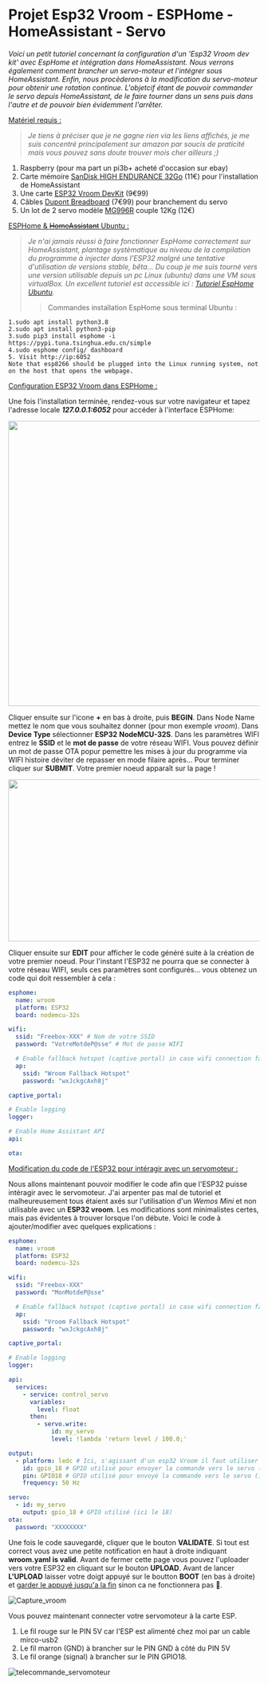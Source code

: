 # Projet Esp32 Vroom - ESPHome - HomeAssistant - Servo

<em>Voici un petit tutoriel concernant la configuration d'un 'Esp32 Vroom dev kit' avec EspHome et intégration dans HomeAssistant.
Nous verrons également comment brancher un servo-moteur et l'intégrer sous HomeAssistant.
Enfin, nous procèderons à la modification du servo-moteur pour obtenir une rotation continue. L'objetcif étant de pouvoir commander le servo depuis HomeAssistant, de le faire tourner dans un sens puis dans l'autre et de pouvoir bien évidemment l'arrêter.</em>



<ins>Matériel requis :</ins>
><em>Je tiens à préciser que je ne gagne rien via les liens affichés, je me suis concentré principalement sur amazon par soucis de praticité mais vous pouvez sans doute trouver mois cher ailleurs ;)</em>
1. Raspberry (pour ma part un pi3b+ acheté d'occasion sur ebay)
2. Carte mémoire [SanDisk HIGH ENDURANCE 32Go](https://www.amazon.fr/dp/B07P14QHB7/?coliid=IRLOSYWRA0KGU&colid=7P6Z05FCENOM&psc=1&ref_=lv_ov_lig_dp_it) (11€) pour l'installation de HomeAssistant
3. Une carte [ESP32 Vroom DevKit](https://www.amazon.fr/gp/product/B08H2F3N9B/ref=ppx_yo_dt_b_asin_title_o03_s00?ie=UTF8&psc=1) (9€99)
4. Câbles [Dupont Breadboard](https://www.amazon.fr/gp/product/B01JD5WCG2/ref=ppx_yo_dt_b_asin_title_o02_s00?ie=UTF8&psc=1) (7€99) pour branchement du servo
5. Un lot de 2 servo modèle [MG996R](https://www.amazon.fr/gp/product/B07XC6VBSZ/ref=ppx_yo_dt_b_asin_title_o04_s00?ie=UTF8&psc=1) couple 12Kg (12€)

<ins>ESPHome & ~~HomeAssistant~~ Ubuntu :</ins>
><em>Je n'ai jamais réussi à faire fonctionner EspHome correctement sur HomeAssistant, plantage systèmatique au niveau de la compilation du programme à injecter dans l'ESP32 malgré une tentative d'utilisation de versions stable, bêta... Du coup je me suis tourné vers une version utilisable depuis un pc Linux (ubuntu) dans une VM sous virtualBox. Un excellent tutoriel est accessible ici : [Tutoriel EspHome Ubuntu](https://www.programmersought.com/article/46824697468/).</em>
>> Commandes installation EspHome sous terminal Ubuntu :
```
1.sudo apt install python3.8
2.sudo apt install python3-pip
3.sudo pip3 install esphome -i https://pypi.tuna.tsinghua.edu.cn/simple
4.sudo esphome config/ dashboard
5. Visit http://ip:6052
Note that esp8266 should be plugged into the Linux running system, not on the host that opens the webpage.
```
<ins>Configuration ESP32 Vroom dans ESPHome :</ins>

Une fois l'installation terminée, rendez-vous sur votre navigateur et tapez l'adresse locale ***127.0.0.1:6052*** pour accéder à l'interface ESPHome:

<p align="center">
  <img width="727" height="572" src="https://user-images.githubusercontent.com/64536764/114371132-7bcbb900-9b80-11eb-9a3c-3082c76a56a3.PNG">
</p>

Cliquer ensuite sur l'icone **+** en bas à droite, puis **BEGIN**. Dans Node Name mettez le nom que vous souhaitez donner (pour mon exemple *vroom*). Dans **Device Type** sélectionner **ESP32** **NodeMCU-32S**. Dans les paramètres WIFI entrez le **SSID** et le **mot de passe** de votre réseau WIFI. Vous pouvez définir un mot de passe OTA popur pemettre les mises à jour du programme via WIFI histoire déviter de repasser en mode filaire après... Pour terminer cliquer sur **SUBMIT**. Votre premier noeud apparaît sur la page !

<p align="center">
  <img width="1816" height="325" src="https://user-images.githubusercontent.com/64536764/114374241-b97e1100-9b83-11eb-8c7c-678f01d47fc0.PNG">
</p>

Cliquer ensuite sur **EDIT** pour afficher le code généré suite à la création de votre premier noeud. Pour l'instant l'ESP32 ne pourra que se connecter à votre réseau WIFI, seuls ces paramètres sont configurés...  vous obtenez un code qui doit ressembler à cela :

```YAML
esphome:
  name: wroom
  platform: ESP32
  board: nodemcu-32s

wifi:
  ssid: "Freebox-XXX" # Nom de votre SSID
  password: "VotreMotdeP@sse" # Mot de passe WIFI

  # Enable fallback hotspot (captive portal) in case wifi connection fails
  ap:
    ssid: "Wroom Fallback Hotspot"
    password: "wxJckgcAxh8j"

captive_portal:

# Enable logging
logger:

# Enable Home Assistant API
api:

ota:
```
<ins>Modification du code de l'ESP32 pour intéragir avec un servomoteur :</ins>

Nous allons maintenant pouvoir modifier le code afin que l'ESP32 puisse intéragir avec le servomoteur. J'ai arpenter pas mal de tutoriel et malheureusement tous étaient axés sur l'utilisation d'un *Wemos Mini* et non utilisable avec un **ESP32 vroom**. Les modifications sont minimalistes certes, mais pas évidentes à trouver lorsque l'on débute. Voici le code à ajouter/modifier avec quelques explications :

```YAML
esphome:
  name: vroom
  platform: ESP32
  board: nodemcu-32s

wifi:
  ssid: "Freebox-XXX"
  password: "MonMotdeP@sse"

  # Enable fallback hotspot (captive portal) in case wifi connection fails
  ap:
    ssid: "Vroom Fallback Hotspot"
    password: "wxJckgcAxh8j"

captive_portal:

# Enable logging
logger:

api:
  services:
    - service: control_servo
      variables:
        level: float
      then:
        - servo.write:
            id: my_servo
            level: !lambda 'return level / 100.0;'

output:
  - platform: ledc # Ici, s'agissant d'un esp32 Vroom il faut utiliser la platform *ledc* 
    id: gpio_18 # GPIO utilisé pour envoyer la commande vers le servo (ici GPIO18)
    pin: GPIO18 # GPIO utilisé pour envoyé la commande vers le servo (ici GPIO18)
    frequency: 50 Hz

servo:
  - id: my_servo
    output: gpio_18 # GPIO utilisé (ici le 18)
ota:
  password: "XXXXXXXX"
 ```
Une fois le code sauvegardé, cliquer que le bouton **VALIDATE**. Si tout est correct vous avez une petite notification en haut à droite indiquant **wroom.yaml is valid**.
Avant de fermer cette page vous pouvez l'uploader vers votre ESP32 en cliquant sur le bouton **UPLOAD**. Avant de lancer **L'UPLOAD** laisser votre doigt appuyé sur le boutton **BOOT** (en bas à droite) et <ins>garder le appuyé jusqu'a la fin</ins> sinon ca ne fonctionnera pas 🤦.

![Capture_vroom](https://user-images.githubusercontent.com/64536764/114370114-65712d80-9b7f-11eb-9621-c058902d5e31.PNG)

Vous pouvez maintenant connecter votre servomoteur à la carte ESP. 
1. Le fil rouge sur le PIN 5V car l'ESP est alimenté chez moi par un cable mirco-usb2
2. Le fil marron (GND) à brancher sur le PIN GND à côté du PIN 5V
3. Le fil orange (signal) à brancher sur le PIN GPIO18.

![telecommande_servomoteur](https://user-images.githubusercontent.com/64536764/114406466-daf0f400-9ba7-11eb-8e68-24247a0eaff6.jpg)
